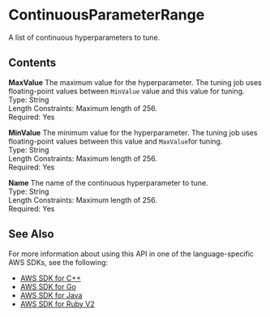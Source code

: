 # ContinuousParameterRange<a name="API_ContinuousParameterRange"></a>

A list of continuous hyperparameters to tune\.

## Contents<a name="API_ContinuousParameterRange_Contents"></a>

 **MaxValue**   <a name="SageMaker-Type-ContinuousParameterRange-MaxValue"></a>
The maximum value for the hyperparameter\. The tuning job uses floating\-point values between `MinValue` value and this value for tuning\.  
Type: String  
Length Constraints: Maximum length of 256\.  
Required: Yes

 **MinValue**   <a name="SageMaker-Type-ContinuousParameterRange-MinValue"></a>
The minimum value for the hyperparameter\. The tuning job uses floating\-point values between this value and `MaxValue`for tuning\.  
Type: String  
Length Constraints: Maximum length of 256\.  
Required: Yes

 **Name**   <a name="SageMaker-Type-ContinuousParameterRange-Name"></a>
The name of the continuous hyperparameter to tune\.  
Type: String  
Length Constraints: Maximum length of 256\.  
Required: Yes

## See Also<a name="API_ContinuousParameterRange_SeeAlso"></a>

For more information about using this API in one of the language\-specific AWS SDKs, see the following:
+  [AWS SDK for C\+\+](https://docs.aws.amazon.com/goto/SdkForCpp/sagemaker-2017-07-24/ContinuousParameterRange) 
+  [AWS SDK for Go](https://docs.aws.amazon.com/goto/SdkForGoV1/sagemaker-2017-07-24/ContinuousParameterRange) 
+  [AWS SDK for Java](https://docs.aws.amazon.com/goto/SdkForJava/sagemaker-2017-07-24/ContinuousParameterRange) 
+  [AWS SDK for Ruby V2](https://docs.aws.amazon.com/goto/SdkForRubyV2/sagemaker-2017-07-24/ContinuousParameterRange) 